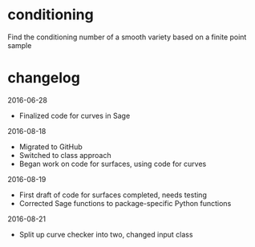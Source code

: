 # conditioning
Find the conditioning number of a smooth variety based on a finite point sample

# changelog
2016-06-28
- Finalized code for curves in Sage

2016-08-18
- Migrated to GitHub
- Switched to class approach
- Began work on code for surfaces, using code for curves

2016-08-19
- First draft of code for surfaces completed, needs testing
- Corrected Sage functions to package-specific Python functions

2016-08-21
- Split up curve checker into two, changed input class
